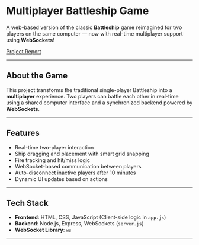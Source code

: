 # Multiplayer Battleship Game

A web-based version of the classic **Battleship** game reimagined for two players on the same computer — now with real-time multiplayer support using **WebSockets**!

<a href="https://github.com/CharanG24/Battleship-Game-Multiplayer-Player/blob/main/Multiplayer%20Battleship%20Game.pdf" target="_blank">Project Report</a>

---

## About the Game

This project transforms the traditional single-player Battleship into a **multiplayer** experience. Two players can battle each other in real-time using a shared computer interface and a synchronized backend powered by **WebSockets**.

---

## Features

- Real-time two-player interaction
- Ship dragging and placement with smart grid snapping
- Fire tracking and hit/miss logic
- WebSocket-based communication between players
- Auto-disconnect inactive players after 10 minutes
- Dynamic UI updates based on actions

---

## Tech Stack

- **Frontend**: HTML, CSS, JavaScript (Client-side logic in `app.js`)
- **Backend**: Node.js, Express, WebSockets (`server.js`)
- **WebSocket Library**: `ws`

---





